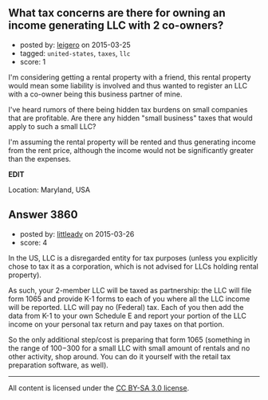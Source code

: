 ## What tax concerns are there for owning an income generating LLC with 2 co-owners?

- posted by: [leigero](https://stackexchange.com/users/1732569/leigero) on 2015-03-25
- tagged: `united-states`, `taxes`, `llc`
- score: 1

I'm considering getting a rental property with a friend, this rental property would mean some liability is involved and thus wanted to register an LLC with a co-owner being this business partner of mine.

I've heard rumors of there being hidden tax burdens on small companies that are profitable. Are there any hidden "small business" taxes that would apply to such a small LLC?

I'm assuming the rental property will be rented and thus generating income from the rent price, although the income would not be significantly greater than the expenses.

**EDIT**

Location: Maryland, USA


## Answer 3860

- posted by: [littleadv](https://stackexchange.com/users/307221/littleadv) on 2015-03-26
- score: 4

In the US, LLC is a disregarded entity for tax purposes (unless you explicitly chose to tax it as a corporation, which is not advised for LLCs holding rental property).

As such, your 2-member LLC will be taxed as partnership: the LLC will file form 1065 and provide K-1 forms to each of you where all the LLC income will be reported. LLC will pay no (Federal) tax. Each of you then add the data from K-1 to your own Schedule E and report your portion of the LLC income on your personal tax return and pay taxes on that portion.

So the only additional step/cost is preparing that form 1065 (something in the range of $100-$300 for a small LLC with small amount of rentals and no other activity, shop around. You can do it yourself with the retail tax preparation software, as well).



---

All content is licensed under the [CC BY-SA 3.0 license](https://creativecommons.org/licenses/by-sa/3.0/).

